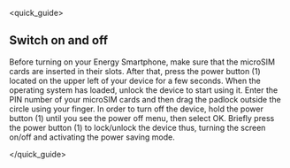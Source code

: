 <quick_guide>
## Switch on and off
Before turning on your Energy Smartphone, make sure that the microSIM cards are inserted in their slots. After that, press the power button (1) located on the upper left of your device for a few seconds. When the operating system has loaded, unlock the device to start using it. Enter the PIN number of your microSIM cards and then drag the padlock outside the circle using your finger.
In order to turn off the device, hold the power button (1) until you see the power off menu, then select OK.
Briefly press the power button (1) to lock/unlock the device thus, turning the screen on/off and activating the power saving mode.

</quick_guide>

